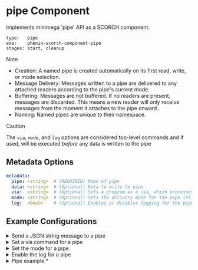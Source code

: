 # pipe Component

Implements minimega 'pipe' API as a SCORCH component.

```
type:   pipe
exe:    phenix-scorch-component-pipe
stages: start, cleanup
```

> [!NOTE]
> - Creation: A named pipe is created automatically on its first read, write,
>   or mode selection.  
> - Message Delivery: Messages written to a pipe are delivered to any attached
>   readers according to the pipe's current mode.  
> - Buffering: Messages are not buffered. If no readers are present, messages
>   are discarded. This means a new reader will only receive messages from the
>   moment it attaches to the pipe onward.  
> - Naming: Named pipes are unique to their namespace.

> [!CAUTION]
> The `via`, `mode`, and `log` options are considered top-level commands and
> if used, will be executed *before* any data is written to the pipe

## Metadata Options

```yaml
metadata:
  pipe: <string>  # (REQUIRED) Name of pipe
  data: <string>  # (Optional) Data to write to pipe
  via:  <string>  # (Optional) Sets a program as a via, which processes all data written to the pipe before sending to readers
  mode: <string>  # (Optional) Sets the delivery mode for the pipe (all|round-robin|random)
  log:  <bool>    # (Optional) Enables or disables logging for the pipe
```

## Example Configurations

<details>
  <summary>Send a JSON string message to a pipe</summary>

  ```yaml
  components:
    - name: pipe-example
      type: pipe
      metadata:
        pipe: foo
        data: '{\"duration\":0}'
  ```
</details>

<details>
  <summary>Set a via command for a pipe</summary>

  ```yaml
  components:
    - name: pipe-example-via
      type: pipe
      metadata:
        pipe: bar
        via: sed -u 's/test/woot/'
  ```
</details>

<details>
  <summary>Set the mode for a pipe</summary>

  ```yaml
  components:
    - name: pipe-example-mode
      type: pipe
      metadata:
        pipe: baz
        mode: random
  ```
</details>

<details>
  <summary>Enable the log for a pipe</summary>

  ```yaml
  components:
    - name: pipe-example-log
      type: pipe
      metadata:
        pipe: whizbang
        log: true
  ```
</details>

<details>
  <summary>Pipe example *</summary>

  ```yaml
  components:
    - name: pipe-example-*
      type: pipe
      metadata:
        pipe: foobarbazwhizbang
        data: '{\"duration\":0}'
        via: sed -u 's/test/woot/'
        mode: all
        log: true
  ```
</details>
